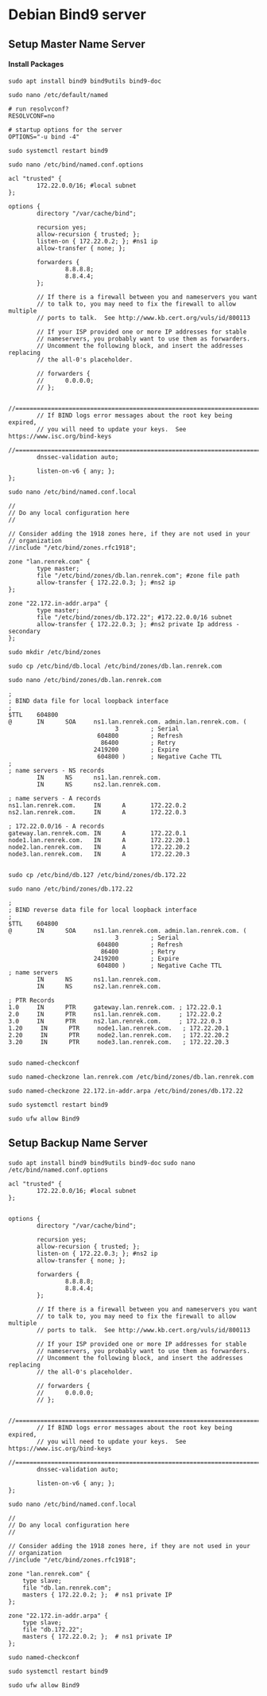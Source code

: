 # Debian Bind9 server

## Setup Master Name Server
#### Install Packages 
`sudo apt install bind9 bind9utils bind9-doc`

`sudo nano /etc/default/named`

```bind9
# run resolvconf?
RESOLVCONF=no

# startup options for the server
OPTIONS="-u bind -4"
```

`sudo systemctl restart bind9`

`sudo nano /etc/bind/named.conf.options`

```config
acl "trusted" {
        172.22.0.0/16; #local subnet
};

options {
        directory "/var/cache/bind";

        recursion yes;
        allow-recursion { trusted; };
        listen-on { 172.22.0.2; }; #ns1 ip
        allow-transfer { none; };

        forwarders {
                8.8.8.8;
                8.8.4.4;
        };

        // If there is a firewall between you and nameservers you want
        // to talk to, you may need to fix the firewall to allow multiple
        // ports to talk.  See http://www.kb.cert.org/vuls/id/800113

        // If your ISP provided one or more IP addresses for stable
        // nameservers, you probably want to use them as forwarders.
        // Uncomment the following block, and insert the addresses replacing
        // the all-0's placeholder.

        // forwarders {
        //      0.0.0.0;
        // };

        //========================================================================
        // If BIND logs error messages about the root key being expired,
        // you will need to update your keys.  See https://www.isc.org/bind-keys
        //========================================================================
        dnssec-validation auto;

        listen-on-v6 { any; };
};
```

`sudo nano /etc/bind/named.conf.local`
```
//
// Do any local configuration here
//

// Consider adding the 1918 zones here, if they are not used in your
// organization
//include "/etc/bind/zones.rfc1918";

zone "lan.renrek.com" {
        type master;
        file "/etc/bind/zones/db.lan.renrek.com"; #zone file path
        allow-transfer { 172.22.0.3; }; #ns2 ip
};

zone "22.172.in-addr.arpa" {
        type master;
        file "/etc/bind/zones/db.172.22"; #172.22.0.0/16 subnet
        allow-transfer { 172.22.0.3; }; #ns2 private Ip address - secondary
};
```
`sudo mkdir /etc/bind/zones`

`sudo cp /etc/bind/db.local /etc/bind/zones/db.lan.renrek.com`

`sudo nano /etc/bind/zones/db.lan.renrek.com`

```
;
; BIND data file for local loopback interface
;
$TTL    604800
@       IN      SOA     ns1.lan.renrek.com. admin.lan.renrek.com. (
                              3         ; Serial
                         604800         ; Refresh
                          86400         ; Retry
                        2419200         ; Expire
                         604800 )       ; Negative Cache TTL
;
; name servers - NS records
        IN      NS      ns1.lan.renrek.com.
        IN      NS      ns2.lan.renrek.com.

; name servers - A records
ns1.lan.renrek.com.     IN      A       172.22.0.2
ns2.lan.renrek.com.     IN      A       172.22.0.3

; 172.22.0.0/16 - A records
gateway.lan.renrek.com. IN      A       172.22.0.1
node1.lan.renrek.com.   IN      A       172.22.20.1
node2.lan.renrek.com.   IN      A       172.22.20.2
node3.lan.renrek.com.   IN      A       172.22.20.3


```

`sudo cp /etc/bind/db.127 /etc/bind/zones/db.172.22`

`sudo nano /etc/bind/zones/db.172.22`

```
;
; BIND reverse data file for local loopback interface
;
$TTL    604800
@       IN      SOA     ns1.lan.renrek.com. admin.lan.renrek.com. (
                              3         ; Serial
                         604800         ; Refresh
                          86400         ; Retry
                        2419200         ; Expire
                         604800 )       ; Negative Cache TTL
; name servers
        IN      NS      ns1.lan.renrek.com.
        IN      NS      ns2.lan.renrek.com.

; PTR Records
1.0     IN      PTR     gateway.lan.renrek.com. ; 172.22.0.1
2.0     IN      PTR     ns1.lan.renrek.com.     ; 172.22.0.2
3.0     IN      PTR     ns2.lan.renrek.com.     ; 172.22.0.3
1.20     IN      PTR     node1.lan.renrek.com.   ; 172.22.20.1
2.20     IN      PTR     node2.lan.renrek.com.   ; 172.22.20.2
3.20     IN      PTR     node3.lan.renrek.com.   ; 172.22.20.3


```

`sudo named-checkconf`

`sudo named-checkzone lan.renrek.com /etc/bind/zones/db.lan.renrek.com`

`sudo named-checkzone 22.172.in-addr.arpa /etc/bind/zones/db.172.22`

`sudo systemctl restart bind9`

`sudo ufw allow Bind9`


## Setup Backup Name Server

`sudo apt install bind9 bind9utils bind9-doc`
`sudo nano /etc/bind/named.conf.options`

```
acl "trusted" {
        172.22.0.0/16; #local subnet
};


options {
        directory "/var/cache/bind";

        recursion yes;
        allow-recursion { trusted; };
        listen-on { 172.22.0.3; }; #ns2 ip
        allow-transfer { none; };

        forwarders {
                8.8.8.8;
                8.8.4.4;
        };

        // If there is a firewall between you and nameservers you want
        // to talk to, you may need to fix the firewall to allow multiple
        // ports to talk.  See http://www.kb.cert.org/vuls/id/800113

        // If your ISP provided one or more IP addresses for stable
        // nameservers, you probably want to use them as forwarders.
        // Uncomment the following block, and insert the addresses replacing
        // the all-0's placeholder.

        // forwarders {
        //      0.0.0.0;
        // };

        //========================================================================
        // If BIND logs error messages about the root key being expired,
        // you will need to update your keys.  See https://www.isc.org/bind-keys
        //========================================================================
        dnssec-validation auto;

        listen-on-v6 { any; };
};

```

`sudo nano /etc/bind/named.conf.local`
```
//
// Do any local configuration here
//

// Consider adding the 1918 zones here, if they are not used in your
// organization
//include "/etc/bind/zones.rfc1918";

zone "lan.renrek.com" {
    type slave;
    file "db.lan.renrek.com";
    masters { 172.22.0.2; };  # ns1 private IP
};

zone "22.172.in-addr.arpa" {
    type slave;
    file "db.172.22";
    masters { 172.22.0.2; };  # ns1 private IP
};

```

`sudo named-checkconf`

`sudo systemctl restart bind9`

`sudo ufw allow Bind9`